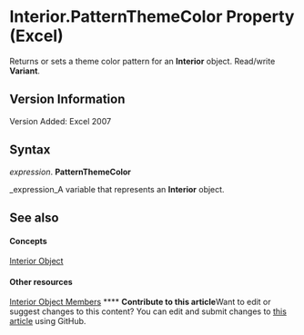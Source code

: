 
# Interior.PatternThemeColor Property (Excel)

Returns or sets a theme color pattern for an  **Interior** object. Read/write **Variant**.


## Version Information

Version Added: Excel 2007 


## Syntax

 _expression_. **PatternThemeColor**

 _expression_A variable that represents an  **Interior** object.


## See also


#### Concepts


 [Interior Object](37c79831-2cac-69fd-10ee-6d5415ed338b.md)
#### Other resources


 [Interior Object Members](d79ff9a6-fa56-8b0f-9a89-d54dbba57346.md)
****   **Contribute to this article**Want to edit or suggest changes to this content? You can edit and submit changes to  [this article](https://github.com/jhershey00/VBA_Excel_Test/OpenXMLCon/articles/c8a7d948-8e48-b8bc-16f2-aec6923e4652.md) using GitHub.

